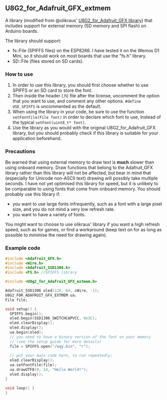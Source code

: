 ## U8G2_for_Adafruit_GFX_extmem
A library (modified from @olikraus' [U8G2_for_Adafruit_GFX library](https://github.com/olikraus/U8g2_for_Adafruit_GFX)) that includes support for external memory (SD memory and SPI flash) on Arduino boards.

The library should support:
* fs::File (SPIFFS files) on the ESP8266. I have tested it on the Wemos D1 Mini, so it should work on most boards that use the "fs.h" library.
* SD::File (files stored on SD cards).

### How to use
1. In order to use this library, you should first choose whether to use SPIFFS or an SD card to store the font.
2. Then inside the header (.h) file after the license, uncomment the option that you want to use, and comment any other options. `#define USE_SPIFFS` is uncommented as the default.
4. When using the library in your code, be sure to use the function `setFontFile(File font)` in order to declare which font to use, instead of the typical `setFont(uint8_t* font)`.
5. Use the library as you would with the original U8G2_for_Adafruit_GFX library, but you should probably check if this library is suitable for your application beforehand.

### Precautions
Be warned that using external memory to draw text is __much__ slower than using onboard memory. Draw functions that belong to the Adafruit_GFX library rather than this library will not be affected, but bear in mind that (especially for Unicode non-ASCII text) drawing will possibly take multiple seconds. I have not yet optimised this library for speed, but it is unlikely to be comparable to using fonts that come from onboard memory.
You should probably use this library if:
* you want to use large fonts infrequently, such as a font with a large pixel size, and you do not mind a very low refresh rate.
* you want to have a variety of fonts.

You might want to choose to use olikraus' library if you want a high refresh speed, such as for games, or find a workaround (keep text on for as long as possible to minimise the need for drawing again).

### Example code
```c
#include <Adafruit_GFX.h>
#include <Wire.h>
#include <Adafruit_SSD1306.h>
#include <FS.h> //SPIFFS library

#include <U8g2_for_Adafruit_GFX_extmem.h>

Adafruit_SSD1306 oled(128, 64, &Wire, -1);
U8G2_FOR_ADAFRUIT_GFX_EXTMEM ua;
File file;

void setup() {
  SPIFFS.begin();
  oled.begin(SSD1306_SWITCHCAPVCC, 0x3C);
  oled.clearDisplay();
  oled.display();
  ua.begin(oled);
  // you need to have a binary version of the font on your memory
  // (see the setup guide for more details)
  file = SPIFFS.open("/wqy.bin", "r");
  
  // put your main code here, to run repeatedly:
  oled.clearDisplay();
  ua.setFontFile(file);
  ua.drawUTF8(0, 14, "Hello World!");
  oled.display();
}

void loop() {
}
```
